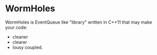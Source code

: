 # WormHoles
WormHoles is EventQueue like "library" written in C++11 that may make your code:
 - cleaner 
 - clearer 
 - lousy coupled.

